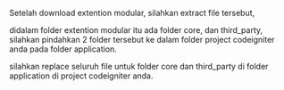 Setelah download extention modular, silahkan extract file tersebut,

didalam folder extention modular itu ada folder core, dan third_party, silahkan pindahkan 2 folder tersebut ke dalam folder project codeigniter anda pada folder application.

silahkan replace seluruh file untuk folder core dan third_party di folder application di project codeigniter anda.
